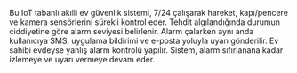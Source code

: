 Bu IoT tabanlı akıllı ev güvenlik sistemi, 7/24 çalışarak hareket, kapı/pencere ve kamera sensörlerini sürekli kontrol eder.
Tehdit algılandığında durumun ciddiyetine göre alarm seviyesi belirlenir.
Alarm çalarken aynı anda kullanıcıya SMS, uygulama bildirimi ve e-posta yoluyla uyarı gönderilir.
Ev sahibi evdeyse yanlış alarm kontrolü yapılır.
Sistem, alarm sıfırlanana kadar izlemeye ve uyarı vermeye devam eder.
